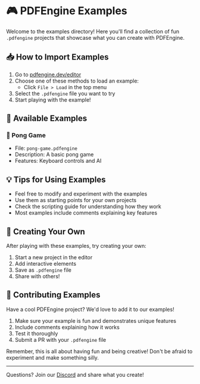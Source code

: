 # 🎮 PDFEngine Examples

Welcome to the examples directory! Here you'll find a collection of fun `.pdfengine` projects that showcase what you can create with PDFEngine.

## 📥 How to Import Examples

1. Go to [pdfengine.dev/editor](https://pdfengine.dev/editor)
2. Choose one of these methods to load an example:
   - Click `File > Load` in the top menu
3. Select the `.pdfengine` file you want to try
4. Start playing with the example!

## 🎯 Available Examples

### 🏓 Pong Game

- File: `pong-game.pdfengine`
- Description: A basic pong game
- Features: Keyboard controls and AI

## 💡 Tips for Using Examples

- Feel free to modify and experiment with the examples
- Use them as starting points for your own projects
- Check the scripting guide for understanding how they work
- Most examples include comments explaining key features

## 🚀 Creating Your Own

After playing with these examples, try creating your own:

1. Start a new project in the editor
2. Add interactive elements
3. Save as `.pdfengine` file
4. Share with others!

## 🤝 Contributing Examples

Have a cool PDFEngine project? We'd love to add it to our examples!

1. Make sure your example is fun and demonstrates unique features
2. Include comments explaining how it works
3. Test it thoroughly
4. Submit a PR with your `.pdfengine` file

Remember, this is all about having fun and being creative! Don't be afraid to experiment and make something silly.

---

Questions? Join our [Discord](https://discord.gg/SxTjmsS2g9) and share what you create!
